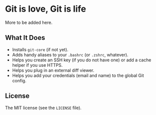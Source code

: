 # Git is love, Git is life

More to be added here.

## What It Does

- Installs `git-core` (if not yet).
- Adds handy aliases to your `.bashrc` (or `.zshrc`, whatever).
- Helps you create an SSH key (if you do not have one) or add a cache helper if you use HTTPS.
- Helps you plug in an external diff viewer.
- Helps you add your credentials (email and name) to the global Git config.

## License

The MIT license (see the `LICENSE` file).

